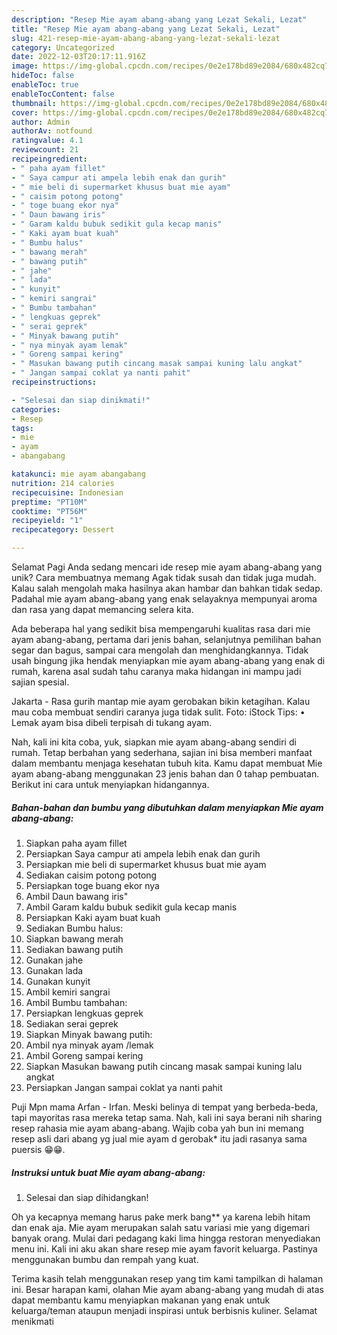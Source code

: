 ```yaml
---
description: "Resep Mie ayam abang-abang yang Lezat Sekali, Lezat"
title: "Resep Mie ayam abang-abang yang Lezat Sekali, Lezat"
slug: 421-resep-mie-ayam-abang-abang-yang-lezat-sekali-lezat
category: Uncategorized
date: 2022-12-03T20:17:11.916Z
image: https://img-global.cpcdn.com/recipes/0e2e178bd89e2084/680x482cq70/mie-ayam-abang-abang-foto-resep-utama.jpg
hideToc: false
enableToc: true
enableTocContent: false
thumbnail: https://img-global.cpcdn.com/recipes/0e2e178bd89e2084/680x482cq70/mie-ayam-abang-abang-foto-resep-utama.jpg
cover: https://img-global.cpcdn.com/recipes/0e2e178bd89e2084/680x482cq70/mie-ayam-abang-abang-foto-resep-utama.jpg
author: Admin
authorAv: notfound
ratingvalue: 4.1
reviewcount: 21
recipeingredient:
- " paha ayam fillet"
- " Saya campur ati ampela lebih enak dan gurih"
- " mie beli di supermarket khusus buat mie ayam"
- " caisim potong potong"
- " toge buang ekor nya"
- " Daun bawang iris"
- " Garam kaldu bubuk sedikit gula kecap manis"
- " Kaki ayam buat kuah"
- " Bumbu halus"
- " bawang merah"
- " bawang putih"
- " jahe"
- " lada"
- " kunyit"
- " kemiri sangrai"
- " Bumbu tambahan"
- " lengkuas geprek"
- " serai geprek"
- " Minyak bawang putih"
- " nya minyak ayam lemak"
- " Goreng sampai kering"
- " Masukan bawang putih cincang masak sampai kuning lalu angkat"
- " Jangan sampai coklat ya nanti pahit"
recipeinstructions:

- "Selesai dan siap dinikmati!"
categories:
- Resep
tags:
- mie
- ayam
- abangabang

katakunci: mie ayam abangabang 
nutrition: 214 calories
recipecuisine: Indonesian
preptime: "PT10M"
cooktime: "PT56M"
recipeyield: "1"
recipecategory: Dessert

---
```



Selamat Pagi Anda sedang mencari ide resep mie ayam abang-abang yang unik? Cara membuatnya memang Agak tidak susah dan tidak juga mudah. Kalau salah mengolah maka hasilnya akan hambar dan bahkan tidak sedap. Padahal mie ayam abang-abang yang enak selayaknya mempunyai aroma dan rasa yang dapat memancing selera kita.


Ada beberapa hal yang sedikit bisa mempengaruhi kualitas rasa dari mie ayam abang-abang, pertama dari jenis bahan, selanjutnya pemilihan bahan segar dan bagus, sampai cara mengolah dan menghidangkannya. Tidak usah bingung jika hendak menyiapkan mie ayam abang-abang yang enak di rumah, karena asal sudah tahu caranya maka hidangan ini mampu jadi sajian spesial.

Jakarta - Rasa gurih mantap mie ayam gerobakan bikin ketagihan. Kalau mau coba membuat sendiri caranya juga tidak sulit. Foto: iStock Tips: • Lemak ayam bisa dibeli terpisah di tukang ayam.


Nah, kali ini kita coba, yuk, siapkan mie ayam abang-abang sendiri di rumah. Tetap berbahan yang sederhana, sajian ini bisa memberi manfaat dalam membantu menjaga kesehatan tubuh kita. Kamu dapat membuat Mie ayam abang-abang menggunakan 23 jenis bahan dan 0 tahap pembuatan. Berikut ini cara untuk menyiapkan hidangannya.

<!--inarticleads1-->

##### Bahan-bahan dan bumbu yang dibutuhkan dalam menyiapkan Mie ayam abang-abang:

1. Siapkan  paha ayam fillet
1. Persiapkan  Saya campur ati ampela lebih enak dan gurih
1. Persiapkan  mie beli di supermarket khusus buat mie ayam
1. Sediakan  caisim potong potong
1. Persiapkan  toge buang ekor nya
1. Ambil  Daun bawang iris&#34;
1. Ambil  Garam kaldu bubuk sedikit gula kecap manis
1. Persiapkan  Kaki ayam buat kuah
1. Sediakan  Bumbu halus:
1. Siapkan  bawang merah
1. Sediakan  bawang putih
1. Gunakan  jahe
1. Gunakan  lada
1. Gunakan  kunyit
1. Ambil  kemiri sangrai
1. Ambil  Bumbu tambahan:
1. Persiapkan  lengkuas geprek
1. Sediakan  serai geprek
1. Siapkan  Minyak bawang putih:
1. Ambil  nya minyak ayam /lemak
1. Ambil  Goreng sampai kering
1. Siapkan  Masukan bawang putih cincang masak sampai kuning lalu angkat
1. Persiapkan  Jangan sampai coklat ya nanti pahit


Puji Mpn mama Arfan - Irfan. Meski belinya di tempat yang berbeda-beda, tapi mayoritas rasa mereka tetap sama. Nah, kali ini saya berani nih sharing resep rahasia mie ayam abang-abang. Wajib coba yah bun ini memang resep asli dari abang yg jual mie ayam d gerobak* itu jadi rasanya sama puersis 😁😁. 

<!--inarticleads2-->

##### Instruksi untuk buat Mie ayam abang-abang:


1. Selesai dan siap dihidangkan!

Oh ya kecapnya memang harus pake merk bang** ya karena lebih hitam dan enak aja. Mie ayam merupakan salah satu variasi mie yang digemari banyak orang. Mulai dari pedagang kaki lima hingga restoran menyediakan menu ini. Kali ini aku akan share resep mie ayam favorit keluarga. Pastinya menggunakan bumbu dan rempah yang kuat. 

Terima kasih telah menggunakan resep yang tim kami tampilkan di halaman ini. Besar harapan kami, olahan Mie ayam abang-abang yang mudah di atas dapat membantu kamu menyiapkan makanan yang enak untuk keluarga/teman ataupun menjadi inspirasi untuk berbisnis kuliner. Selamat menikmati
